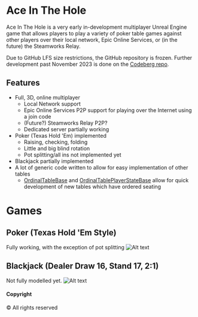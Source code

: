 # Ace In The Hole

Ace In The Hole is a very early in-development multiplayer Unreal Engine game that allows players to play a variety of poker table games against other players over their local network, Epic Online Services, or (in the future) the Steamworks Relay.

Due to GitHub LFS size restrictions, the GitHub repository is frozen. Further development past November 2023 is done on the [Codeberg repo](https://codeberg.org/jackson/ace-in-the-hole).

## Features
- Full, 3D, online multiplayer
  - Local Network support
  - Epic Online Services P2P support for playing over the Internet using a join code
  - (Future?) Steamworks Relay P2P?
  - Dedicated server partially working
- Poker (Texas Hold 'Em) implemented
  - Raising, checking, folding
  - Little and big blind rotation
  - Pot splitting/all ins not implemented yet
- Blackjack partially implemented
- A lot of generic code written to allow for easy implementation of other tables
  - [OrdinalTableBase](Assets/Tables/Base/OrdinalTableBase.cs) and [OrdinalTablePlayerStateBase](Assets/Tables/Base/OrdinalTablePlayerStateBase.cs) allow for quick development of new tables which have ordered seating

# Games
## Poker (Texas Hold 'Em Style)
Fully working, with the exception of pot splitting
![Alt text](https://i.imgur.com/3eIiBqO.png)

## Blackjack (Dealer Draw 16, Stand 17, 2:1)
Not fully modelled yet.
![Alt text](https://i.imgur.com/svtxj8w.png)


#### Copyright
&copy; All rights reserved
